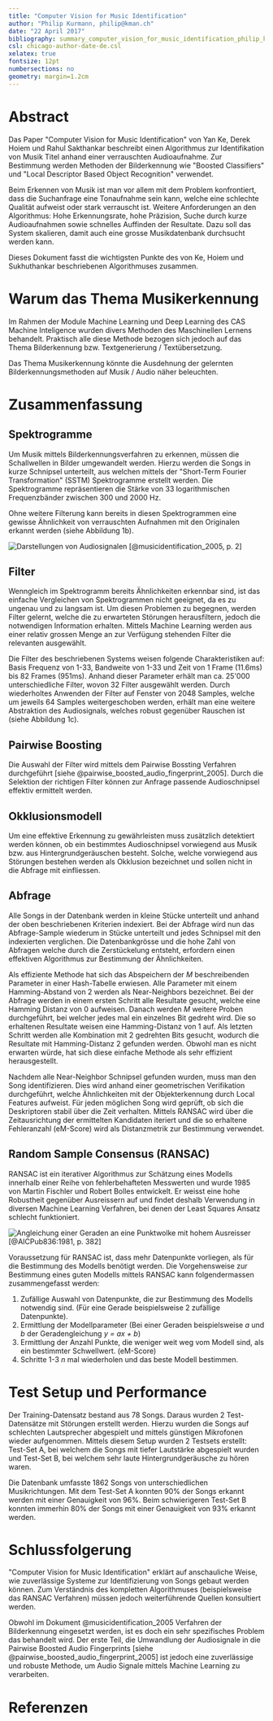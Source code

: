 ```yaml
---
title: "Computer Vision for Music Identification"
author: "Philip Kurmann, philip@kman.ch"
date: "22 April 2017"
bibliography: summary_computer_vision_for_music_identification_philip_kurmann.bib
csl: chicago-author-date-de.csl
xelatex: true
fontsize: 12pt
numbersections: no
geometry: margin=1.2cm
---
```


# Abstract
Das Paper "Computer Vision for Music Identification" von Yan Ke, Derek Hoiem und Rahul Sakthankar beschreibt einen Algorithmus zur Identifikation von Musik Titel anhand einer verrauschten Audioaufnahme. Zur Bestimmung werden Methoden der Bilderkennung wie "Boosted Classifiers" und "Local Descriptor Based Object Recognition" verwendet.

Beim Erkennen von Musik ist man vor allem mit dem Problem konfrontiert, dass die Suchanfrage eine Tonaufnahme sein kann, welche eine schlechte Qualität aufweist oder stark verrauscht ist. Weitere Anforderungen an den Algorithmus: Hohe Erkennungsrate, hohe Präzision, Suche durch kurze Audioaufnahmen sowie schnelles Auffinden der Resultate. Dazu soll das System skalieren, damit auch eine grosse Musikdatenbank durchsucht werden kann.

Dieses Dokument fasst die wichtigsten Punkte des von Ke, Hoiem und Sukhuthankar beschriebenen Algorithmuses zusammen.

# Warum das Thema Musikerkennung
Im Rahmen der Module Machine Learning und Deep Learning des CAS Machine Inteligence wurden divers Methoden des Maschinellen Lernens behandelt. Praktisch alle diese Methode bezogen sich jedoch auf das Thema Bilderkennung bzw. Textgenerierung / Textübersetzung.

Das Thema Musikerkennung könnte die Ausdehnung der gelernten Bilderkennungsmethoden auf Musik / Audio näher beleuchten.

# Zusammenfassung
## Spektrogramme
Um Musik mittels Bilderkennungsverfahren zu erkennen, müssen die Schallwellen in Bilder umgewandelt werden. Hierzu werden die Songs in kurze Schnipsel unterteilt, aus welchen mittels der "Short-Term Fourier Transformation" (SSTM) Spektrogramme erstellt werden. Die Spektrogramme repräsentieren die Stärke von 33 logarithmischen Frequenzbänder zwischen 300 und 2000 Hz.

Ohne weitere Filterung kann bereits in diesen Spektrogrammen eine gewisse Ähnlichkeit von verrauschten Aufnahmen mit den Originalen erkannt werden (siehe Abbildung 1b).

![Darstellungen von Audiosignalen [@musicidentification_2005, p. 2]][audio_representations]

## Filter
Wenngleich im Spektrogramm bereits Ähnlichkeiten erkennbar sind, ist das einfache Vergleichen von Spektrogrammen nicht geeignet, da es zu ungenau und zu langsam ist. Um diesen Problemen zu begegnen, werden Filter gelernt, welche die zu erwarteten Störungen herausfiltern, jedoch die notwendigen Information erhalten. Mittels Machine Learning werden aus einer relativ grossen Menge an zur Verfügung stehenden Filter die relevanten ausgewählt.

Die Filter des beschriebenen Systems weisen folgende Charakteristiken auf: Basis Frequenz von 1-33, Bandweite von 1-33 und Zeit von 1 Frame (11.6ms) bis 82 Frames (951ms). Anhand dieser Parameter erhält man ca. 25'000 unterschiedliche Filter, wovon 32 Filter ausgewählt werden. Durch wiederholtes Anwenden der Filter auf Fenster von 2048 Samples, welche um jeweils 64 Samples weitergeschoben werden, erhält man eine weitere Abstraktion des Audiosignals, welches robust gegenüber Rauschen ist (siehe Abbildung 1c).

## Pairwise Boosting
Die Auswahl der Filter wird mittels dem Pairwise Bossting Verfahren durchgeführt [siehe @pairwise_boosted_audio_fingerprint_2005]. Durch die Selektion der richtigen Filter können zur Anfrage passende Audioschnipsel effektiv ermittelt werden.

## Okklusionsmodell
Um eine effektive Erkennung zu gewährleisten muss zusätzlich detektiert werden können, ob ein bestimmtes Audioschnipsel vorwiegend aus Musik bzw. aus Hintergrundgeräuschen besteht. Solche, welche vorwiegend aus Störungen bestehen werden als Okklusion bezeichnet und sollen nicht in die Abfrage mit einfliessen.

## Abfrage
Alle Songs in der Datenbank werden in kleine Stücke unterteilt und anhand der oben beschriebenen Kriterien indexiert. Bei der Abfrage wird nun das Abfrage-Sample wiederum in Stücke unterteilt und jedes Schnipsel mit den indexierten verglichen. Die Datenbankgrösse und die hohe Zahl von Abfragen welche durch die Zerstückelung entsteht, erfordern einen effektiven Algorithmus zur Bestimmung der Ähnlichkeiten.

Als effiziente Methode hat sich das Abspeichern der _M_ beschreibenden Parameter in einer Hash-Tabelle erwiesen. Alle Parameter mit einem Hamming-Abstand von 2 werden als Near-Neighbors bezeichnet. Bei der Abfrage werden in einem ersten Schritt alle Resultate gesucht, welche eine Hamming Distanz von 0 aufweisen. Danach werden _M_ weitere Proben durchgeführt, bei welcher jedes mal ein einzelnes Bit gedreht wird. Die so erhaltenen Resultate weisen eine Hamming-Distanz von 1 auf. Als letzten Schritt werden alle Kombination mit 2 gedrehten Bits gesucht, wodurch die Resultate mit Hamming-Distanz 2 gefunden werden. Obwohl man es nicht erwarten würde, hat sich diese einfache Methode  als sehr effizient herausgestellt.

Nachdem alle Near-Neighbor Schnipsel gefunden wurden, muss man den Song identifizieren. Dies wird anhand einer geometrischen Verifikation durchgeführt, welche Ähnlichkeiten mit der Objekterkennung durch Local Features aufweist. Für jeden möglichen Song wird geprüft, ob sich die Deskriptoren stabil über die Zeit verhalten. Mittels RANSAC wird über die Zeitausrichtung der ermittelten Kandidaten iteriert und die so erhaltene Fehleranzahl (eM-Score) wird als Distanzmetrik zur Bestimmung verwendet.

## Random Sample Consensus (RANSAC)
RANSAC ist ein iterativer Algorithmus zur Schätzung eines Modells innerhalb einer Reihe von fehlerbehafteten Messwerten und wurde 1985 von Martin Fischler und Robert Bolles entwickelt. Er weisst eine hohe Robustheit gegenüber Ausreissern auf und findet deshalb Verwendung in diversen Machine Learning Verfahren, bei denen der Least Squares Ansatz schlecht funktioniert.

![Angleichung einer Geraden an eine Punktwolke mit hohem Ausreisser [@AICPub836:1981, p. 382]][ransac]

Voraussetzung für RANSAC ist, dass mehr Datenpunkte vorliegen, als für die Bestimmung des Modells benötigt werden. Die Vorgehensweise zur Bestimmung eines guten Modells mittels RANSAC kann folgendermassen zusammengefasst werden:

1. Zufällige Auswahl von Datenpunkte, die zur Bestimmung des Modells notwendig sind. (Für eine Gerade beispielsweise 2 zufällige Datenpunkte).
2. Ermittlung der Modellparameter (Bei einer Geraden beispielsweise _a_ und _b_ der Geradengleichung _y = ax + b_)
3. Ermittlung der Anzahl Punkte, die weniger weit weg vom Modell sind, als ein bestimmter Schwellwert. (eM-Score)
4. Schritte 1-3 _n_ mal wiederholen und das beste Modell bestimmen.

# Test Setup und Performance
Der Training-Datensatz bestand aus 78 Songs. Daraus wurden 2 Test-Datensätze mit Störungen erstellt werden. Hierzu wurden die Songs auf schlechten Lautsprecher abgespielt und mittels günstigen Mikrofonen wieder aufgenommen. Mittels diesem Setup wurden 2 Testsets erstellt: Test-Set A, bei welchem die Songs mit tiefer Lautstärke abgespielt wurden und Test-Set B, bei welchem sehr laute Hintergrundgeräusche zu hören waren.

Die Datenbank umfasste 1862 Songs von unterschiedlichen Musikrichtungen. Mit dem Test-Set A konnten 90% der Songs erkannt werden mit einer Genauigkeit von 96%. Beim schwierigeren Test-Set B konnten immerhin 80% der Songs mit einer Genauigkeit von 93% erkannt werden.

# Schlussfolgerung
"Computer Vision for Music Identification" erklärt auf anschauliche Weise, wie zuverlässige Systeme zur Identifizierung von Songs gebaut werden können. Zum Verständnis des kompletten Algorithmuses (beispielsweise das RANSAC Verfahren) müssen jedoch weiterführende Quellen konsultiert werden.

Obwohl im Dokument @musicidentification_2005 Verfahren der Bilderkennung eingesetzt werden, ist es doch ein sehr spezifisches Problem das behandelt wird. Der erste Teil, die Umwandlung der Audiosignale in die Pairwise Boosted Audio Fingerprints [siehe @pairwise_boosted_audio_fingerprint_2005] ist jedoch eine zuverlässige und robuste Methode, um Audio Signale mittels Machine Learning zu verarbeiten.

# Referenzen
[audio_representations]: images/audio_representations.png "Von Computer Vision for Music Identification [Ke, Hoiem und Sukthankar, 2005]"
[ransac]: images/ransac.png "Von Random Sample Consensus: A Paradigm for Model Fitting with Apphcatlons to Image Analysis and Automated Cartography [Fischler und Bolles, 1981]"
